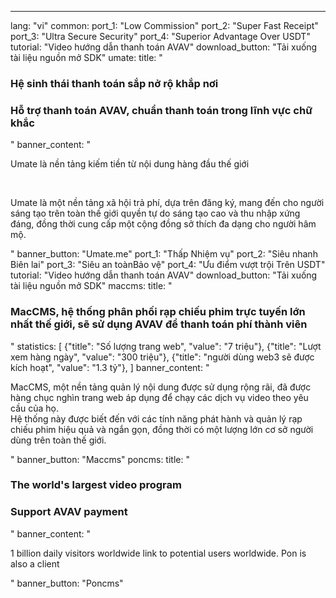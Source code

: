 ---
lang: "vi"
common:
  port_1: "<span class='text-cred'>Low </span><span class='text-white'>Commission</span>"
  port_2: "<span class='text-cred'>Super Fast </span><span class='text-white'>Receipt</span>"
  port_3: "<span class='text-cred'>Ultra Secure </span><span class='text-white'>Security</span>"
  port_4: "<span class='text-cred'>Superior Advantage </span><span class='text-white'>Over USDT</span>"
  tutorial: "Video hướng dẫn thanh toán AVAV"
  download_button: "Tải xuống tài liệu nguồn mở SDK"
umate:
  title: "<h3 class='text-cred text-center'>Hệ sinh thái thanh toán sắp nở rộ khắp nơi</h3>
  <h3 class='text-white text-center'>Hỗ trợ thanh toán AVAV, chuẩn thanh toán trong lĩnh vực chữ khắc</h3>"
  banner_content: "<p class='text-white'>Umate là nền tảng kiếm tiền từ nội dung hàng đầu thế giới</p><br/>
  <p class='text-text text-[14px] max-w-[674px]'>Umate là một nền tảng xã hội trả phí, dựa trên đăng ký, mang đến cho người sáng tạo trên toàn thế giới quyền tự do sáng tạo cao và thu nhập xứng đáng, đồng thời cung cấp một cộng đồng sở thích đa dạng cho người hâm mộ.</p>"
  banner_button: "Umate.me"
  port_1: "<span class='text-cred'>Thấp </span><span class='text-white'>Nhiệm vụ</span>"
  port_2: "<span class='text-cred'>Siêu nhanh </span><span class='text-white'>Biên lai</span>"
  port_3: "<span class='text-cred'>Siêu an toàn</span><span class='text-white'>Bảo vệ</span>"
  port_4: "<span class='text-cred'>Ưu điểm vượt trội </span><span class='text-white'>Trên USDT</span>"
  tutorial: "Video hướng dẫn thanh toán AVAV"
  download_button: "Tải xuống tài liệu nguồn mở SDK"
maccms:
  title: "<h3 class='text-cred text-center'>MacCMS, hệ thống phân phối rạp chiếu phim trực tuyến lớn nhất thế giới, sẽ sử dụng AVAV để thanh toán phí thành viên</h3>"
  statistics: [
    {"title": "Số lượng trang web", "value": "7 triệu"},
    {"title": "Lượt xem hàng ngày", "value": "300 triệu"},
    {"title": "người dùng web3 sẽ được kích hoạt", "value": "1.3 tỷ"},
  ]
  banner_content: "<p class='text-text text-[14px] leading-tight'>MacCMS, một nền tảng quản lý nội dung được sử dụng rộng rãi, đã được hàng chục nghìn trang web áp dụng để chạy các dịch vụ video theo yêu cầu của họ.<br/>Hệ thống này được biết đến với các tính năng phát hành và quản lý rạp chiếu phim hiệu quả và ngắn gọn, đồng thời có một lượng lớn cơ sở người dùng trên toàn thế giới.</p>"
  banner_button: "Maccms"
poncms:
  title: "<h3 class='text-cred text-center'>The world's largest video program</h3>
  <h3 class='text-white text-center'>Support AVAV payment</h3>"
  banner_content: "<p class='text-text text-[14px] max-w-[674px]'>1 billion daily visitors worldwide link to potential users worldwide. Pon is also a client</p>"
  banner_button: "Poncms"